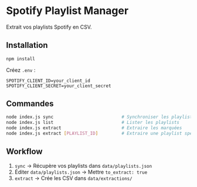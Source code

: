 # Spotify Playlist Manager

Extrait vos playlists Spotify en CSV.

## Installation

```bash
npm install
```

Créez `.env` :
```
SPOTIFY_CLIENT_ID=your_client_id
SPOTIFY_CLIENT_SECRET=your_client_secret
```

## Commandes

```bash
node index.js sync                          # Synchroniser les playlists
node index.js list                          # Lister les playlists
node index.js extract                       # Extraire les marquées
node index.js extract [PLAYLIST_ID]         # Extraire une playlist spécifique
```

## Workflow

1. `sync` → Récupère vos playlists dans `data/playlists.json`
2. Éditer `data/playlists.json` → Mettre `to_extract: true` 
3. `extract` → Crée les CSV dans `data/extractions/`